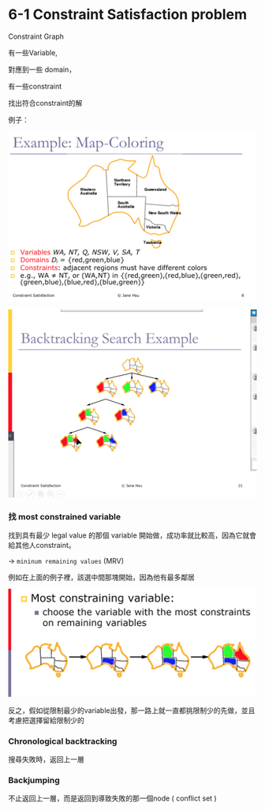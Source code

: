 # 6-1 Constraint Satisfaction problem

Constraint Graph

有一些Variable, 

對應到一些 domain，

有一些constraint 

找出符合constraint的解

例子：

![6-1%20Constraint%20Satisfaction%20problem%20e44266ee201a40cba4050542e970313d/_2020-04-30_8.54.08.png](6-1%20Constraint%20Satisfaction%20problem%20e44266ee201a40cba4050542e970313d/_2020-04-30_8.54.08.png)

![6-1%20Constraint%20Satisfaction%20problem%20e44266ee201a40cba4050542e970313d/_2020-04-30_8.41.34.png](6-1%20Constraint%20Satisfaction%20problem%20e44266ee201a40cba4050542e970313d/_2020-04-30_8.41.34.png)

### 找 most constrained variable

找到具有最少 legal value 的那個 variable 開始做，成功率就比較高，因為它就會給其他人constraint。

 → `mininum remaining values` (MRV)  

例如在上面的例子裡，該選中間那塊開始，因為他有最多鄰居

![6-1%20Constraint%20Satisfaction%20problem%20e44266ee201a40cba4050542e970313d/_2020-04-30_8.51.41.png](6-1%20Constraint%20Satisfaction%20problem%20e44266ee201a40cba4050542e970313d/_2020-04-30_8.51.41.png)

反之，假如從限制最少的variable出發，那一路上就一直都挑限制少的先做，並且考慮把選擇留給限制少的

### Chronological backtracking

搜尋失敗時，返回上一層

### Backjumping

不止返回上一層，而是返回到導致失敗的那一個node ( conflict set )